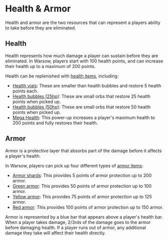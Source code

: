 # Health & Armor

Health and armor are the two resources that can represent a players ability to take before they are eliminated.

## Health

Health represents how much damage a player can sustain before they are eliminated. In Warsow, players start with 100 health points, and can increase their health up to a maximum of 200 points.

Health can be replenished with [health items](./items.md#health-items), including:
- [Health vials](./items.md#health-vials): These are smaller than health bubbles and restore 5 health points each.
- [Health bubbles (25hp)](./items.md#health-bubble-25hp): These are small orbs that restore 25 health points when picked up.
- [Health bubbles (50hp)](./items.md#health-bubble-50hp): These are small orbs that restore 50 health points when picked up.
- [Mega Health](./items.md#mega-health): This power-up increases a player's maximum health to 200 points and fully restores their health.

## Armor

Armor is a protective layer that absorbs part of the damage before it affects a player's health.

In Warsow, players can pick up four different types of [armor items](./items.md#armor-items):

- [Armor shards](./items.md#armor-shards): This provides 5 points of armor protection up to 200 armor.
- [Green armor](./items.md#green-armor): This provides 50 points of armor protection up to 100 armor.    
- [Yellow armor](./items.md#yellow-armor): This provides 75 points of armor protection up to 125 armor.
- [Red armor](./items.md#red-armor): This provides 100 points of armor protection up to 150 armor.

Armor is represented by a blue bar that appears above a player's health bar. When a player takes damage, 2/3rds of the damage goes to the armor before damaging health. If a player runs out of armor, any additional damage they take will affect their health directly.
